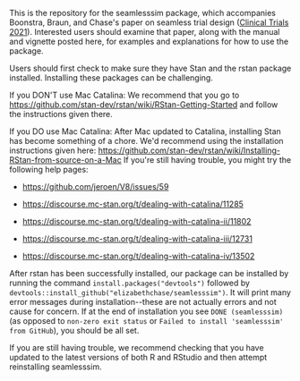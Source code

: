 This is the repository for the seamlesssim package, which accompanies Boonstra, Braun, and Chase's paper on seamless trial design ([Clinical Trials 2021](https://journals.sagepub.com/doi/full/10.1177/1740774520981939)). Interested users should examine that paper, along with the manual and vignette posted here, for examples and explanations for how to use the package. 

Users should first check to make sure they have Stan and the rstan package installed. Installing these packages can be challenging. 

If you DON'T use Mac Catalina: We recommend that you go to https://github.com/stan-dev/rstan/wiki/RStan-Getting-Started and follow the instructions given there. 

If you DO use Mac Catalina: After Mac updated to Catalina, installing Stan has become something of a chore. We'd recommend using the installation instructions given here: https://github.com/stan-dev/rstan/wiki/Installing-RStan-from-source-on-a-Mac If you're still having trouble, you might try the following help pages:

- https://github.com/jeroen/V8/issues/59 

- https://discourse.mc-stan.org/t/dealing-with-catalina/11285

- https://discourse.mc-stan.org/t/dealing-with-catalina-ii/11802

- https://discourse.mc-stan.org/t/dealing-with-catalina-iii/12731

- https://discourse.mc-stan.org/t/dealing-with-catalina-iv/13502


After rstan has been successfully installed, our package can be installed by running the command `install.packages("devtools")` followed by `devtools::install_github("elizabethchase/seamlesssim")`. It will print many error messages during installation--these are not actually errors and not cause for concern. If at the end of installation you see `DONE (seamlesssim)` (as opposed to `non-zero exit status` or `Failed to install 'seamlesssim' from GitHub`), you should be all set. 

If you are still having trouble, we recommend checking that you have updated to the latest versions of both R and RStudio and then attempt reinstalling seamlesssim. 
